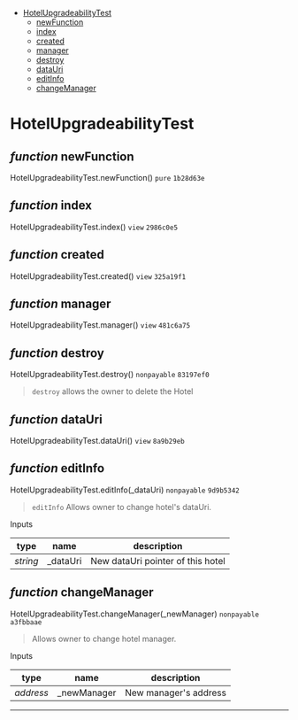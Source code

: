 * [HotelUpgradeabilityTest](#hotelupgradeabilitytest)
  * [newFunction](#function-newfunction)
  * [index](#function-index)
  * [created](#function-created)
  * [manager](#function-manager)
  * [destroy](#function-destroy)
  * [dataUri](#function-datauri)
  * [editInfo](#function-editinfo)
  * [changeManager](#function-changemanager)

# HotelUpgradeabilityTest


## *function* newFunction

HotelUpgradeabilityTest.newFunction() `pure` `1b28d63e`





## *function* index

HotelUpgradeabilityTest.index() `view` `2986c0e5`





## *function* created

HotelUpgradeabilityTest.created() `view` `325a19f1`





## *function* manager

HotelUpgradeabilityTest.manager() `view` `481c6a75`





## *function* destroy

HotelUpgradeabilityTest.destroy() `nonpayable` `83197ef0`

> `destroy` allows the owner to delete the Hotel




## *function* dataUri

HotelUpgradeabilityTest.dataUri() `view` `8a9b29eb`





## *function* editInfo

HotelUpgradeabilityTest.editInfo(_dataUri) `nonpayable` `9d9b5342`

> `editInfo` Allows owner to change hotel's dataUri.

Inputs

| **type** | **name** | **description** |
|-|-|-|
| *string* | _dataUri | New dataUri pointer of this hotel |


## *function* changeManager

HotelUpgradeabilityTest.changeManager(_newManager) `nonpayable` `a3fbbaae`

> Allows owner to change hotel manager.

Inputs

| **type** | **name** | **description** |
|-|-|-|
| *address* | _newManager | New manager's address |



---